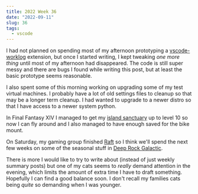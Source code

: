 ```yaml
---
title: 2022 Week 36
date: "2022-09-11"
slug: 36
tags:
  - vscode
---
```


I had not planned on spending most of my afternoon prototyping a [vscode-worklog] extension, but once I started writing, I kept tweaking _one more thing_ until most of my afternoon had disappeared. The code is still super messy and there are bugs I found while writing this post, but at least the basic prototype seems reasonable.

I also spent some of this morning working on upgrading some of my test virtual machines. I probably have a lot of old settings files to cleanup so that may be a longer term cleanup. I had wanted to upgrade to a newer distro so that I have access to a newer system python.

In Final Fantasy XIV I managed to get my [island sanctuary] up to level 10 so now I can fly around and I also managed to have enough saved for the bike mount.

On Saturday, my gaming group finished [Raft] so I think we'll spend the next few weeks on some of the seasonal stuff in [Deep Rock Galactic].

There is more I would like to try to write about (instead of just weekly summary posts) but one of my cats seems to _really_ demand attention in the evening, which limits the amount of extra time I have to draft something. Hopefully I can find a good balance soon. I don't recall my families cats being _quite_ so demanding when I was younger.

[island sanctuary]: https://na.finalfantasyxiv.com/lodestone/playguide/contentsguide/island_sanctuary/
[raft]: https://store.steampowered.com/app/648800/Raft/
[deep rock galactic]: https://www.deeprockgalactic.com/
[vscode-worklog]: https://github.com/kfdm/vscode-worklog
